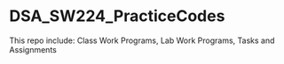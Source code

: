 # DSA_SW224_PracticeCodes 

This repo include:
Class Work Programs,
Lab Work Programs,
Tasks and Assignments
